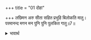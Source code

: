 +++
title = "01 दोहा"

+++
लछिमन अरु सीता सहित प्रभुहि बिलोकति मातु।  
परमानन्द मगन मन पुनि पुनि पुलकित गातु॥7॥  

<details><summary>भावार्थ</summary>

लक्ष्मणजी और सीताजी सहित प्रभु श्री रामचन्द्रजी को माता देख रही हैं। उनका मन परमानन्द में मग्न है और शरीर बार-बार पुलकित हो रहा है॥7॥  
</details>



